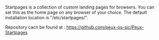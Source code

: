 Startpages is a collection of custom landing pages for browsers. You can set this as the home page on any browser of your choice. The default installation location is "/etc/startpages/".

Repository cacn be found at : https://github.com/peux-os-sic/Peux-Startpages
